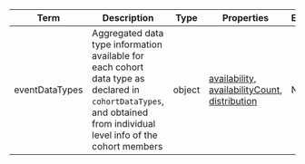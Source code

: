 |Term | Description | Type | Properties | Example | Enum|
| ---| ---| ---| ---| ---| --- |
| eventDataTypes | Aggregated data type information available for each cohort data type as declared in `cohortDataTypes`, and obtained from individual level info of the cohort members | object | [availability](./availability.md), [availabilityCount](./availabilityCount.md), [distribution](./distribution.md) | NA | NA|
